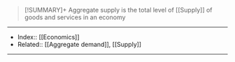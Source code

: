 > [!SUMMARY]+
> Aggregate supply is the total level of [[Supply]] of goods and services in an economy



---
- Index:: [[Economics]]
- Related:: [[Aggregate demand]], [[Supply]]
---